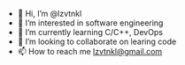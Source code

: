 - 👋 Hi, I’m @lzvtnkl
- 👀 I’m interested in software engineering 
- 🌱 I’m currently learning C/C++, DevOps
- 💞️ I’m looking to collaborate on learing code
- 📫 How to reach me lzvtnkl@gmail.com 

<!---
lzvtnkl/lzvtnkl is a ✨ special ✨ repository because its `README.md` (this file) appears on your GitHub profile.
You can click the Preview link to take a look at your changes.
--->
